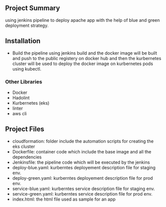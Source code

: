 
## Project Summary
using jenkins pipeline to deploy apache app with the help of blue and green deployment strategy.

## Installation

* Build the pipeline using jenkins build and the docker image will be built and push to the public registery on docker hub
and then the kurbernetes cluster will be used to deploy the docker image on kurbernetes pods using kubectl.

### Other Libraries

* Docker
* Hadolint 
* Kurbernetes (eks)
* linter
* aws cli

## Project Files
* cloudformation: folder include the automation scripts for creating the eks cluster
* Dockerfile: container code which include the base image and all the dependencies
* Jenkinsfile: the pipeline code which will be executed by the jenkins
* deploy-blue.yaml: kurberntes deployement description file for staging env.
* deploy-green.yaml: kurberntes deployement description file for prod env.
* service-blue.yaml: kurberntes service description file for staging env.
* service-green.yaml: kurberntes service description file for prod env.
* index.html: the html file used as sample for an app
